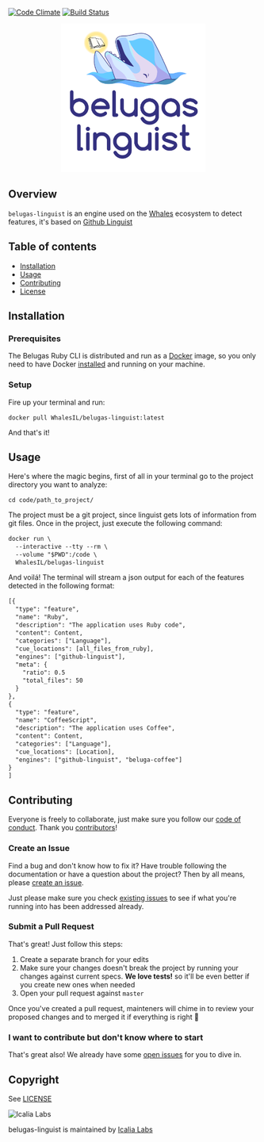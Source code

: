[![Code Climate](https://codeclimate.com/github/WhalesIL/belugas-linguist/badges/gpa.svg)](https://codeclimate.com/github/WhalesIL/belugas-linguist)
[![Build Status](https://travis-ci.org/WhalesIL/belugas-linguist.svg?branch=master)](https://travis-ci.org/WhalesIL/belugas-linguist)

<p align="center">
  <img src="belugas-linguist.png" height="300px" alt="Belugas"/>
</p>

## Overview

`belugas-linguist` is an engine used on the [Whales](https://github.com/WhalesIL/whales-cli) ecosystem to detect features, it's based on [Github Linguist](https://github.com/github/linguist) 

## Table of contents

- [Installation](#installation)
- [Usage](#usage)
- [Contributing](#contributing)
- [License](#license)

## Installation 

### Prerequisites

The Belugas Ruby CLI is distributed and run as a [Docker](https://hub.docker.com/r/WhalesIL/belugas-linguist/) image, so you only need to have Docker [installed](https://docs.docker.com/engine/installation/) and running on your machine.

### Setup

Fire up your terminal and run: 

```console
docker pull WhalesIL/belugas-linguist:latest
```

And that's it! 

## Usage

Here's where the magic begins, first of all in your terminal go to the project directory you want to analyze:

```console
cd code/path_to_project/
```

The project must be a git project, since linguist gets lots of information from git files. Once in the project, just execute the following command: 

```console
docker run \
  --interactive --tty --rm \
  --volume "$PWD":/code \
  WhalesIL/belugas-linguist
```

And voilá! The terminal will stream a json output for each of the features detected in the following format:

```
[{
  "type": "feature",
  "name": "Ruby",
  "description": "The application uses Ruby code",
  "content": Content,
  "categories": ["Language"],
  "cue_locations": [all_files_from_ruby],
  "engines": ["github-linguist"],
  "meta": {
    "ratio": 0.5
    "total_files": 50
  }
},
{
  "type": "feature",
  "name": "CoffeeScript",
  "description": "The application uses Coffee",
  "content": Content,
  "categories": ["Language"],
  "cue_locations": [Location],
  "engines": ["github-linguist", "beluga-coffee"]
}
]
```

## Contributing

Everyone is freely to collaborate, just make sure you follow our [code of conduct](https://github.com/WhalesIL/belugas-linguist/blob/master/CODE_OF_CONDUCT.md). Thank you [contributors](https://github.com/WhalesIL/belugas-linguist/graphs/contributors)!

### Create an Issue

Find a bug and don't know how to fix it? Have trouble following the documentation or have a question about the project? Then by all means, please [create an issue](https://github.com/WhalesIL/belugas-linguist/issues/new).

Just please make sure you check [existing issues](https://github.com/WhalesIL/belugas-linguist/issues) to see if what you're running into has been addressed already.

### Submit a Pull Request

That's great! Just follow this steps:

1. Create a separate branch for your edits
2. Make sure your changes doesn't break the project by running your changes against current specs. **We love tests!** so it'll be even better if you create new ones when needed
3. Open your pull request against `master`

Once you've created a pull request, mainteners will chime in to review your proposed changes and to merged it if everything is right :tada:

### I want to contribute but don't know where to start

That's great also! We already have some [open issues](https://github.com/WhalesIL/belugas-linguist/issues) for you to dive in.

## Copyright

See [LICENSE](https://github.com/WhalesIL/belugas-linguist/blob/master/LICENSE.txt)

![Icalia Labs](https://raw.githubusercontent.com/icalialabs/kaishi/master/logo.png)

belugas-linguist is maintained by [Icalia Labs](http://www.icalialabs.com/team)
